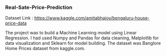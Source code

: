 ### Real-Sate-Price-Prediction
Dataset Link : https://www.kaggle.com/amitabhajoy/bengaluru-house-price-data

The project was to build a Machine Learning model using Linear
Regression.
I had used Numpy and Pandas for data cleaning, Matplotlib for data
visualization and Sklearn for model building.
The dataset was Banglore Home Prices dataset from kaggle.com.
